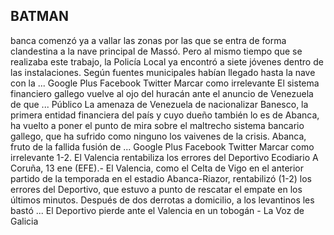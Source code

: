 ## BATMAN
banca comenzó ya a vallar las zonas por las que se entra de forma clandestina a la nave principal de Massó. Pero al mismo tiempo que se realizaba este trabajo, la Policía Local ya encontró a siete jóvenes dentro de las instalaciones. Según fuentes municipales habían llegado hasta la nave con la ...
 Google Plus	 Facebook	 Twitter	Marcar como irrelevante
El sistema financiero gallego vuelve al ojo del huracán ante el anuncio de Venezuela de que ...
Público
La amenaza de Venezuela de nacionalizar Banesco, la primera entidad financiera del país y cuyo dueño también lo es de Abanca, ha vuelto a poner el punto de mira sobre el maltrecho sistema bancario gallego, que ha sufrido como ninguno los vaivenes de la crisis. Abanca, fruto de la fallida fusión de ...
 Google Plus	 Facebook	 Twitter	Marcar como irrelevante
1-2. El Valencia rentabiliza los errores del Deportivo
Ecodiario
A Coruña, 13 ene (EFE).- El Valencia, como el Celta de Vigo en el anterior partido de la temporada en el estadio Abanca-Riazor, rentabilizó (1-2) los errores del Deportivo, que estuvo a punto de rescatar el empate en los últimos minutos. Después de dos derrotas a domicilio, a los levantinos les bastó ...
El Deportivo pierde ante el Valencia en un tobogán - La Voz de Galicia
